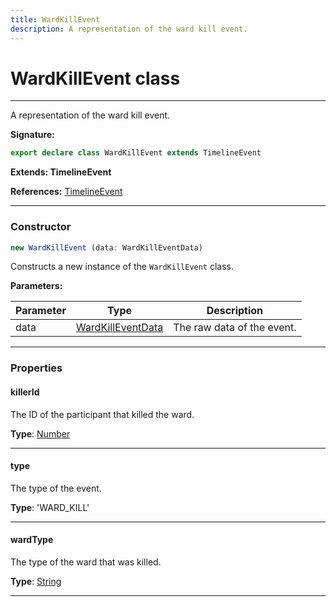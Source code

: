 ```yaml
---
title: WardKillEvent
description: A representation of the ward kill event.
---
```


# WardKillEvent class

---

A representation of the ward kill event.

**Signature:**

```ts
export declare class WardKillEvent extends TimelineEvent 
```

**Extends: TimelineEvent**

**References:** [TimelineEvent](/api/classes/timelineevent)

---

### Constructor

```ts
new WardKillEvent (data: WardKillEventData)
```

Constructs a new instance of the `WardKillEvent` class.

**Parameters:**

| Parameter | Type | Description |
| --------- | ---- | ----------- |
| data | [WardKillEventData](/api/interfaces/wardkilleventdata) | The raw data of the event. |
---

### Properties

#### killerId

The ID of the participant that killed the ward.



**Type**: [Number](https://developer.mozilla.org/en-US/docs/Web/JavaScript/Reference/Global_Objects/Number)

---

#### type

The type of the event.



**Type**: 'WARD_KILL'

---

#### wardType

The type of the ward that was killed.



**Type**: [String](https://developer.mozilla.org/en-US/docs/Web/JavaScript/Reference/Global_Objects/String)

---


